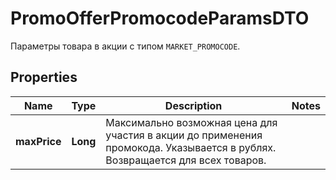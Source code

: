 

# PromoOfferPromocodeParamsDTO

Параметры товара в акции с типом `MARKET_PROMOCODE`.

## Properties

| Name | Type | Description | Notes |
|------------ | ------------- | ------------- | -------------|
|**maxPrice** | **Long** | Максимально возможная цена для участия в акции до применения промокода.  Указывается в рублях.  Возвращается для всех товаров.  |  |




